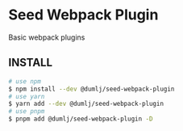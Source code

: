 <!-- This file is dynamically generated. please edit in __readme__ -->

# Seed Webpack Plugin

Basic webpack plugins


## INSTALL

```bash
# use npm
$ npm install --dev @dumlj/seed-webpack-plugin
# use yarn
$ yarn add --dev @dumlj/seed-webpack-plugin
# use pnpm
$ pnpm add @dumlj/seed-webpack-plugin -D
```
